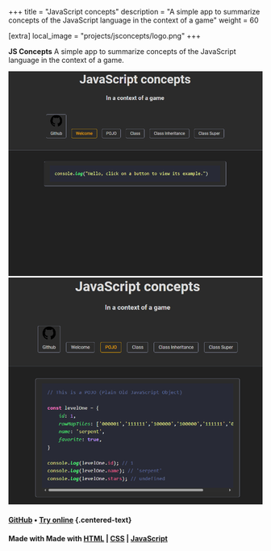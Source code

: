 +++
title = "JavaScript concepts"
description = "A simple app to summarize concepts of the JavaScript language in the context of a game"
weight = 60

[extra]
local_image = "projects/jsconcepts/logo.png"
+++

**JS Concepts** A simple app to summarize concepts of the JavaScript language in the context of a game.

![JS Concepts screenshot 1](./screenshot1.png)
![JS Concepts screenshot 2](./screenshot2.png)

#### [GitHub](https://github.com/darellanodev/js-concepts) • [Try online](../../playablegames/jsconcepts/index.html) {.centered-text}

#### Made with Made with [HTML](https://developer.mozilla.org/en-US/docs/Web/HTML) | [CSS](https://developer.mozilla.org/en-US/docs/Web/CSS) | [JavaScript](https://developer.mozilla.org/en-US/docs/Web/JavaScript)
